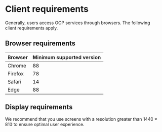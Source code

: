 # Client requirements

Generally, users access OCP services through browsers. The following client requirements apply.

## Browser requirements

|  **Browser**  | **Minimum supported version** |
|---------------|-------------------------------|
| Chrome      | 88                            |
| Firefox     | 78                            |
| Safari      | 14                            |
| Edge        | 88                            |

## Display requirements

We recommend that you use screens with a resolution greater than 1440 × 810 to ensure optimal user experience.
